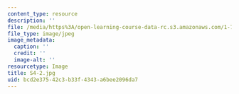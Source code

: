 ```yaml
---
content_type: resource
description: ''
file: /media/https%3A/open-learning-course-data-rc.s3.amazonaws.com/1-74-land-water-food-and-climate-fall-2020/bcd2e37542c3b33f4343a6bee2096da7_S4-2.jpg
file_type: image/jpeg
image_metadata:
  caption: ''
  credit: ''
  image-alt: ''
resourcetype: Image
title: S4-2.jpg
uid: bcd2e375-42c3-b33f-4343-a6bee2096da7
---
```


